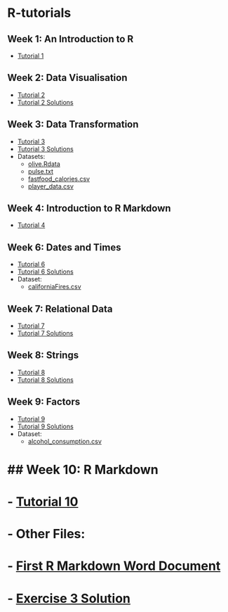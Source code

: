 # R-tutorials

## Week 1: An Introduction to R
- [Tutorial 1](Tutorial_01/Tutorial_1.md)

## Week 2: Data Visualisation
- [Tutorial 2](Tutorial_02/Tutorial_2.md)
- [Tutorial 2 Solutions](Tutorial_02/Tutorial_2_solutions.R)

## Week 3: Data Transformation
- [Tutorial 3](Tutorial_03/Tutorial_3.md)
- [Tutorial 3 Solutions](Tutorial_03/Tutorial_3_Solutions.md)
- Datasets:
  - [olive.Rdata](Tutorial_03/olive.Rdata)
  - [pulse.txt](Tutorial_03/pulse.txt)
  - [fastfood_calories.csv](Tutorial_03/fastfood_calories.csv)
  - [player_data.csv](Tutorial_03/player_data.csv)

## Week 4: Introduction to R Markdown
- [Tutorial 4](Tutorial_04/Intro_to_Rmarkdow.md)


## Week 6: Dates and Times
- [Tutorial 6](https://github.com/kellya72/R-tutorials/blob/master/Tutorial%206/Tutorial_6.md)
- [Tutorial 6 Solutions](https://github.com/kellya72/R-tutorials/blob/master/Tutorial%206/Tutorial_6_Solutions.md)
- Dataset:
  - [californiaFires.csv](https://github.com/kellya72/R-tutorials/blob/master/Tutorial%206/californiaFires.csv)

## Week 7: Relational Data
- [Tutorial 7](https://github.com/kellya72/R-tutorials/blob/master/Tutorial%207/Tutorial_7.md)
- [Tutorial 7 Solutions](https://github.com/kellya72/R-tutorials/blob/master/Tutorial%207/Tutorial_7_Solutions.md)

## Week 8: Strings
- [Tutorial 8](https://github.com/kellya72/R-tutorials/blob/master/Tutorial%208/Tutorial_8.md)
- [Tutorial 8 Solutions](https://github.com/kellya72/R-tutorials/blob/master/Tutorial%208/Tutorial_8_Solutions.md)

## Week 9: Factors
- [Tutorial 9](https://github.com/kellya72/R-tutorials/blob/master/Tutorial%209/Tutorial_9.md)
- [Tutorial 9 Solutions](https://github.com/kellya72/R-tutorials/blob/master/Tutorial%209/Tutorial_9_Solutions.md)
- Dataset:
  - [alcohol_consumption.csv](https://github.com/kellya72/R-tutorials/blob/master/Tutorial%209/alcohol_consumption.csv)
# 
# ## Week 10: R Markdown
# - [Tutorial 10](https://github.com/kellya72/R-tutorials/blob/master/Tutorial%2010/Tutorial%2010.Rmd)
# - Other Files:
#   - [First R Markdown Word Document](https://github.com/kellya72/R-tutorials/blob/master/Tutorial%2010/First_R_Markdown_Word_Document.docx)
#   - [Exercise 3 Solution](https://github.com/kellya72/R-tutorials/blob/master/Tutorial%2010/Exercise%203%20Solution.Rmd)


